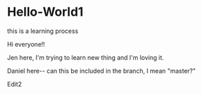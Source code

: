 # Hello-World1
this is a learning process


Hi everyone!!

Jen here, I'm trying to learn new thing and I'm loving it.

Daniel here-- can this be included in the branch, I mean "master?"

Edit2

